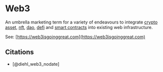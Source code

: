 # Web3
An umbrella marketing term for a variety of endeavours to integrate [crypto asset](cryptoasset.md), [nft](nft.md), [dao](dao.md), [defi](defi.md) and [smart contracts](smart-contracts.md) into existing web infrastructure.

See: [https://web3isgoinggreat.com](https://web3isgoinggreat.com)

## Citations

* [@diehl_web3_nodate]